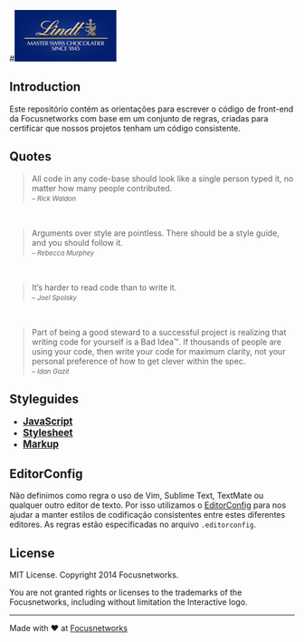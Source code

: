 #![logo](logo.png)

## Introduction

Este repositório contém as orientações para escrever o código de front-end da Focusnetworks com base em um conjunto de regras, criadas para certificar que nossos projetos tenham um código consistente.

## Quotes

>All code in any code-base should look like a single person typed it, no matter how many people contributed.  
><small>– _Rick Waldon_</small>

&nbsp;

>Arguments over style are pointless. There should be a style guide, and you should follow it.  
><small>– _Rebecca Murphey_</small>

&nbsp;

>It’s harder to read code than to write it.  
><small>– _Joel Spolsky_</small>

&nbsp;

>Part of being a good steward to a successful project is realizing that writing code for yourself is a Bad Idea™. If thousands of people are using your code, then write your code for maximum clarity, not your personal preference of how to get clever within the spec.  
><small>– _Idan Gazit_</small>

## Styleguides

* <big>**[JavaScript](/JavaScript.md)**</big>
* <big>**[Stylesheet](/Stylesheet.md)**</big>
* <big>**[Markup](/Markup.md)**</big>

## EditorConfig

Não definimos como regra o uso de Vim, Sublime Text, TextMate ou qualquer outro editor de texto. Por isso utilizamos o [EditorConfig](http://editorconfig.org) para nos ajudar a manter estilos de codificação consistentes entre estes diferentes editores. As regras estão especificadas no arquivo `.editorconfig`.

## License

MIT License. Copyright 2014 Focusnetworks.

You are not granted rights or licenses to the trademarks of the Focusnetworks, including without limitation the Interactive logo.

---

Made with :heart: at [Focusnetworks](http://focusnetworks.com.br)
